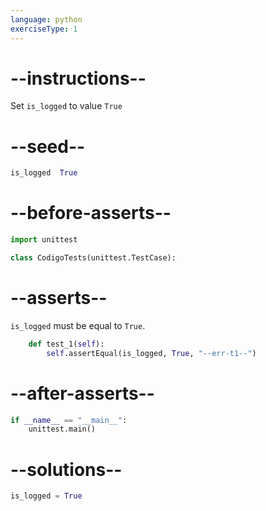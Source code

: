 ```yaml
---
language: python
exerciseType: 1
---
```


# --instructions--

Set `is_logged` to value `True`

# --seed--

```python
is_logged  True
```

# --before-asserts--

```python
import unittest

class CodigoTests(unittest.TestCase):
```

# --asserts--

`is_logged` must be equal to `True`.

```python
    def test_1(self):
        self.assertEqual(is_logged, True, "--err-t1--")
```

# --after-asserts--

```python
if __name__ == "__main__":
    unittest.main()
```

# --solutions--

```python
is_logged = True
```
